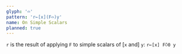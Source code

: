 ```yaml
---
glyph: '⌓'
pattern: 'r←[x](F⌓)y'
name: On Simple Scalars
planned: true
---
```


`r` is the result of applying `F` to simple scalars of \[`x` and\] `y`: `r←[x] F⍥0 y`